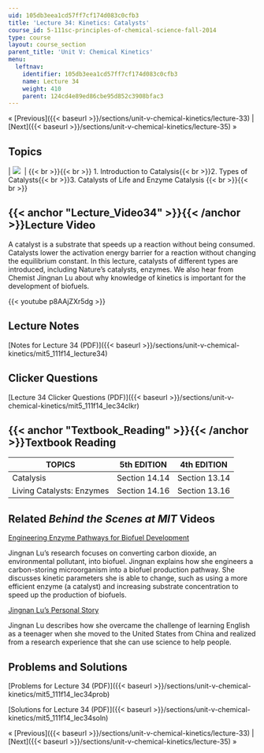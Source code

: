 ```yaml
---
uid: 105db3eea1cd57ff7cf174d083c0cfb3
title: 'Lecture 34: Kinetics: Catalysts'
course_id: 5-111sc-principles-of-chemical-science-fall-2014
type: course
layout: course_section
parent_title: 'Unit V: Chemical Kinetics'
menu:
  leftnav:
    identifier: 105db3eea1cd57ff7cf174d083c0cfb3
    name: Lecture 34
    weight: 410
    parent: 124cd4e89ed86cbe95d852c3908bfac3
---
```


« [Previous]({{< baseurl >}}/sections/unit-v-chemical-kinetics/lecture-33) | [Next]({{< baseurl >}}/sections/unit-v-chemical-kinetics/lecture-35) »

Topics
------

| ![](https://open-learning-course-data-production.s3.amazonaws.com/5-111sc-principles-of-chemical-science-fall-2014/eaea9b909de37c8ffd2db1ed6bd199cd_Lecture_34.jpg)  |  {{< br >}}{{< br >}} 1.  Introduction to Catalysis{{< br >}}2.  Types of Catalysts{{< br >}}3.  Catalysts of Life and Enzyme Catalysis {{< br >}}{{< br >}}  

{{< anchor "Lecture_Video34" >}}{{< /anchor >}}Lecture Video
------------------------------------------------------------

A catalyst is a substrate that speeds up a reaction without being consumed. Catalysts lower the activation energy barrier for a reaction without changing the equilibrium constant. In this lecture, catalysts of different types are introduced, including Nature’s catalysts, enzymes. We also hear from Chemist Jingnan Lu about why knowledge of kinetics is important for the development of biofuels.

{{< youtube p8AAjZXr5dg >}}

Lecture Notes
-------------

[Notes for Lecture 34 (PDF)]({{< baseurl >}}/sections/unit-v-chemical-kinetics/mit5_111f14_lecture34)

Clicker Questions
-----------------

[Lecture 34 Clicker Questions (PDF)]({{< baseurl >}}/sections/unit-v-chemical-kinetics/mit5_111f14_lec34clkr)

{{< anchor "Textbook_Reading" >}}{{< /anchor >}}Textbook Reading
----------------------------------------------------------------

| TOPICS | 5th EDITION | 4th EDITION |
| --- | --- | --- |
| Catalysis | Section 14.14 | Section 13.14 |
| Living Catalysts: Enzymes | Section 14.16 | Section 13.16 

Related _Behind the Scenes at MIT_ Videos
-----------------------------------------

[Engineering Enzyme Pathways for Biofuel Development](http://techtv.mit.edu/videos/24162-engineering-enzyme-pathways-for-biofuel-development)

Jingnan Lu’s research focuses on converting carbon dioxide, an environmental pollutant, into biofuel. Jingnan explains how she engineers a carbon-storing microorganism into a biofuel production pathway. She discusses kinetic parameters she is able to change, such as using a more efficient enzyme (a catalyst) and increasing substrate concentration to speed up the production of biofuels.

[Jingnan Lu’s Personal Story](http://techtv.mit.edu/videos/24161-jingnan-lu-s-personal-story)

Jingnan Lu describes how she overcame the challenge of learning English as a teenager when she moved to the United States from China and realized from a research experience that she can use science to help people.

Problems and Solutions
----------------------

[Problems for Lecture 34 (PDF)]({{< baseurl >}}/sections/unit-v-chemical-kinetics/mit5_111f14_lec34prob)

[Solutions for Lecture 34 (PDF)]({{< baseurl >}}/sections/unit-v-chemical-kinetics/mit5_111f14_lec34soln)

« [Previous]({{< baseurl >}}/sections/unit-v-chemical-kinetics/lecture-33) | [Next]({{< baseurl >}}/sections/unit-v-chemical-kinetics/lecture-35) »